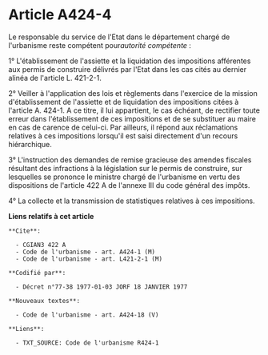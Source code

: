 # Article A424-4

Le responsable du service de l'Etat dans le département chargé de l'urbanisme reste compétent pour*autorité compétente* :

1° L'établissement de l'assiette et la liquidation des impositions afférentes aux permis de construire délivrés par l'Etat
dans les cas cités au dernier alinéa de l'article L. 421-2-1.

2° Veiller à l'application des lois et règlements dans l'exercice de la mission d'établissement de l'assiette et de
liquidation des impositions citées à l'article A. 424-1. A ce titre, il lui appartient, le cas échéant, de rectifier toute
erreur dans l'établissement de ces impositions et de se substituer au maire en cas de carence de celui-ci. Par ailleurs, il
répond aux réclamations relatives à ces impositions lorsqu'il est saisi directement d'un recours hiérarchique.

3° L'instruction des demandes de remise gracieuse des amendes fiscales résultant des infractions à la législation sur le
permis de construire, sur lesquelles se prononce le ministre chargé de l'urbanisme en vertu des dispositions de l'article 422
A de l'annexe III du code général des impôts.

4° La collecte et la transmission de statistiques relatives à ces impositions.

**Liens relatifs à cet article**

	**Cite**:

	  - CGIAN3 422 A
	  - Code de l'urbanisme - art. A424-1 (M)
	  - Code de l'urbanisme - art. L421-2-1 (M)

	**Codifié par**:

	  - Décret n°77-38 1977-01-03 JORF 18 JANVIER 1977

	**Nouveaux textes**:

	  - Code de l'urbanisme - art. A424-18 (V)

	**Liens**:

	  - TXT_SOURCE: Code de l'urbanisme R424-1
